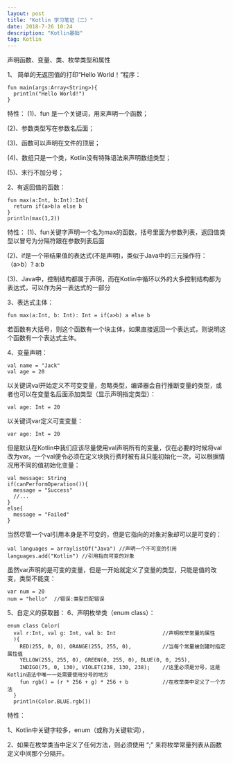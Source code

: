 ```yaml
---
layout: post
title: "Kotlin 学习笔记（二）"
date: 2018-7-26 10:24
description: "Kotlin基础"
tag: Kotlin
---
```

声明函数、变量、类、枚举类型和属性

1、  简单的无返回值的打印“Hello World！”程序：
```
fun main(args:Array<String>){
  println("Hello World!")
}
```
特性：
(1)、fun 是一个关键词，用来声明一个函数；

(2)、参数类型写在参数名后面；

(3)、函数可以声明在文件的顶层；

(4)、数组只是一个类，Kotlin没有特殊语法来声明数组类型；

(5)、末行不加分号；

2、有返回值的函数：
```
fun max(a:Int, b:Int):Int{
  return if(a>b)a else b
}
println(max(1,2))
```
特性：
(1)、fun关键字声明一个名为max的函数，括号里面为参数列表，返回值类型以冒号为分隔符跟在参数列表后面

(2)、if是一个带结果值的表达式(不是声明)，类似于Java中的三元操作符：（a>b）? a:b

(3)、Java中，控制结构都属于声明，而在Kotlin中循环以外的大多控制结构都为表达式，可以作为另一表达式的一部分

3、表达式主体：
```
fun max(a:Int, b: Int): Int = if(a>b) a else b
```
若函数有大括号，则这个函数有一个块主体，如果直接返回一个表达式，则说明这个函数有一个表达式主体。

4、变量声明：
```
val name = "Jack"
val age = 20
```
以关键词val开始定义不可变变量，忽略类型，编译器会自行推断变量的类型，或者也可以在变量名后面添加类型（显示声明指定类型）：
```
val age: Int = 20
```
以关键词var定义可变变量：
```
var age: Int = 20
```
但是默认在Kotlin中我们应该尽量使用val声明所有的变量，仅在必要的时候将val改为var。一个val便令必须在定义块执行费时被有且只能初始化一次，可以根据情况用不同的值初始化变量：
```
val message: String
if(canPerformOperation()){
  message = "Success"
  //...
}
else{
  message = "Failed"
}
```
当然尽管一个val引用本身是不可变的，但是它指向的对象对象却可以是可变的：
```
val languages = arraylistOf("Java") //声明一个不可变的引用
languages.add("Kotlin") //引用指向可变的对象
```
虽然var声明的是可变的变量，但是一开始就定义了变量的类型，只能是值的改变，类型不能变：
```
var num = 20
num = "hello"  //错误:类型匹配错误
```
5、自定义的获取器：
6、声明枚举类（enum class）：
```
enum class Color(
  val r:Int, val g: Int, val b: Int               //声明枚举常量的属性
  ){
    RED(255, 0, 0), ORANGE(255, 255, 0),          //当每个常量被创建时指定属性值
    YELLOW(255, 255, 0), GREEN(0, 255, 0), BLUE(0, 0, 255),
    INDIGO(75, 0, 130), VIOLET(238, 130, 238);    //这里必须是分号，这是Kotlin语法中唯一一处需要使用分号的地方
    fun rgb() = (r * 256 + g) * 256 + b           //在枚举类中定义了一个方法
  }
  println(Color.BLUE.rgb())
```
特性：

1、Kotlin中关键字较多，enum（或称为关键软词），

2、如果在枚举类当中定义了任何方法，则必须使用 “;” 来将枚举常量列表从函数定义中间那个分隔开。
